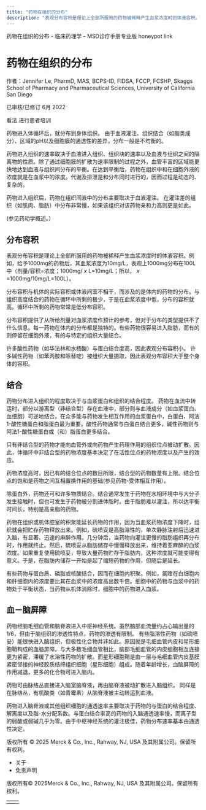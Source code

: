 ```yaml
---
title: "药物在组织的分布"
description: "表观分布容积是理论上全部所服用的药物被稀释产生血浆浓度时的体液容积。例如，给予1000mg的药物后，其血浆浓度为10mg/L，表观上1000mg分布在100L中（剂量/容积=浓度；1000mg/ _x_ L=10mg/L；所以， _x_ =1000mg/10mg/L=100L）。"
---
```


﻿药物在组织的分布 \- 临床药理学 \- MSD诊疗手册专业版 honeypot link

# 药物在组织的分布

作者：Jennifer Le, PharmD, MAS, BCPS-ID, FIDSA, FCCP, FCSHP, Skaggs School of Pharmacy and Pharmaceutical Sciences, University of California
San Diego

已审核/已修订 6月 2022

看法 进行患者培训

药物进入体循环后，就分布到身体组织。 由于血液灌注、组织结合（如脂类成分）、区域的pH以及细胞膜的通透性的差异，分布一般是不均衡的。

药物进入组织的速率取决于血液进入组织、组织块的速率以及血液与组织之间的隔离物的性质。除了通过细胞膜的扩散为速率限制的过程之外，血管丰富的区域能更快地达到血液与组织间分布的平衡。在达到平衡后，药物在组织中和在细胞外液的浓度就是在血浆中的浓度。代谢及排泄是和分布同时进行的，因而过程是动态的、复杂的。

药物进入组织后，药物在组织间液中的分布主要取决于血液灌注。 在灌注差的组织（如肌肉、脂肪）中分布非常慢，如果该组织对该药物亲和力高则更是如此。

(参见药动学概述。）

## 分布容积

表观分布容积是理论上全部所服用的药物被稀释产生血浆浓度时的体液容积。例如，给予1000mg的药物后，其血浆浓度为10mg/L，表观上1000mg分布在100L中（剂量/容积=浓度；1000mg/ _x_ L=10mg/L；所以， _x_ =1000mg/10mg/L=100L）。

分布容积与机体的实际容积或体液间室不相干，而涉及的是体内的药物的分布。与组织高度结合的药物在循环中所剩的极少，于是在血浆浓度中低，分布的容积就高。循环中所剩的药物常常是低分布容积。

分布容积提供了从所给剂量对血浆浓度作预计的参考，但对于分布的类型提供不了什么信息。每一药物在体内的分布都是独特的。有些药物很容易进入脂肪，而有的则停留在细胞外液，有的与特定的组织大量结合。

许多酸性药物（如华法林和水杨酸）与蛋白结合度高，因此表观分布容积小。 许多碱性药物（如苯丙胺和哌替啶）被组织大量摄取，因此表观分布容积大于整个身体的容积。

## 结合

药物分布进入组织的程度取决于与血浆蛋白和组织的结合程度。 药物在血流中转运时，部分以游离型（非结合型）存在血液中，部分则与血液成分（如血浆蛋白、血细胞）可逆地结合。在众多能与药物发生相互作用的血浆蛋白中，白蛋白、阿法1-酸性糖蛋白和脂蛋白最为重要。酸性药物通常与白蛋白结合更多，碱性药物则与阿法1-酸性糖蛋白或（和）脂蛋白更多结合。

只有非结合型的药物才能向血管外或向药物产生药理作用的组织位点被动扩散。因此，体循环中非结合型的药物浓度基本决定了在活性位点的药物浓度以及产生的效应。

药物浓度高时，因已有的结合位点的数目所限，结合型的药物数量有上限。结合位点的饱和是药物之间互相置换作用的基础(参见药物-受体相互作用）。

除蛋白外，药物还可和许多物质结合。结合通常发生于药物在水相环境中与大分子发生接触时，但也可发生于药物被分割进体脂时。由于脂肪难以灌注，所以达平衡时间长，特别是高亲脂的药物。

药物在组织或机体腔室的积聚能延长药物的作用，因为当血浆药物浓度下降时，组织就会把贮存药物释放出来。例如，硫喷妥是高脂溶性的，单次静脉注射后迅速进入脑，有显著、迅速的麻醉作用。几分钟后，当药物向灌注更慢的脂肪组织再分布时，作用就终止。然后，硫喷妥从脂肪储存中慢慢释放出来，维持着亚麻醉的血浆浓度。如果重复使用硫喷妥，导致大量药物贮存于脂肪内，这种浓度就可能变得有意义。于是，在脂肪内储存一开始是起了缩短药物的作用，但随后是延长。

有些药物与蛋白质、磷脂或核酸结合，因而在细胞内积聚。例如，氯喹在白细胞内和肝细胞内的浓度要比其在血浆中的浓度高出数千倍。细胞中的药物与血浆中的药物处于平衡状态，当药物从机体消除时，细胞中的药物进入血浆。

## 血－脑屏障

药物经脑毛细血管和脑脊液进入中枢神经系统。虽然脑部血流量约占心输出量的1/6，但由于脑组织的渗透性特点，药物的渗透有限制。 有些脂溶性药物（如硫喷妥）能很快进入脑组织，但极性化合物并非如此。原因就是毛细血管内皮和星形细胞鞘构成的血脑屏障。与大多数毛细血管相比，脑部毛细血管的内皮细胞相互连接更为紧密，滞缓了水溶性药物的扩散。而星形细胞鞘是由一层与毛细血管内皮基膜紧密邻接的神经胶质结缔组织细胞（星形细胞）组成。随着年龄增长，血脑屏障的作用减退，更多的化合物可进入脑内。

药物可由脉络丛直接进入脑室脑脊液，再由脑脊液被动扩散进入脑组织。 同样是在脉络丛，有机酸类（如青霉素）从脑脊液被主动转运到血液。

药物进入脑脊液或其他组织细胞的通透速率主要取决于药物的与蛋白的结合程度、解离度以及脂-水分配系数。与蛋白结合率高的药物的入脑通透速率慢，而离子型的弱酸或弱碱几乎为零。由于中枢神经系统的灌注极佳，药物分布速率基本由通透性决定。



版权所有 © 2025
Merck & Co., Inc., Rahway, NJ, USA 及其附属公司。保留所有权利。

- 关于
- 免责声明

版权所有© 2025Merck & Co., Inc., Rahway, NJ, USA 及其附属公司。保留所有权利。

|     |     |
| --- | --- |
|  |  |